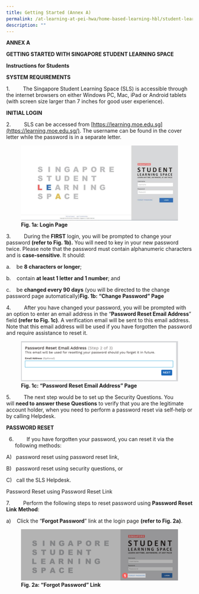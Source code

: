 ```yaml
---
title: Getting Started (Annex A)
permalink: /at-learning-at-pei-hwa/home-based-learning-hbl/student-learning-space-sls/getting-started-annex-a/
description: ""
---
```

**ANNEX A**

**GETTING STARTED WITH SINGAPORE STUDENT LEARNING SPACE**

**Instructions for Students**


**SYSTEM REQUIREMENTS**

1.         The Singapore Student Learning Space (SLS) is accessible through the internet browsers on either Windows PC, Mac, iPad or Android tablets (with screen size larger than 7 inches for good user experience).

**INITIAL LOGIN**

2.         SLS can be accessed from [https://learning.moe.edu.sg](https://learning.moe.edu.sg/). The username can be found in the cover letter while the password is in a separate letter.

<figure>
<img src="/images/1a.png">
<figcaption> <strong>Fig. 1a: Login Page</strong> </figcaption>
</figure>

3.         During the **FIRST** login, you will be prompted to change your password **(refer to Fig. 1b).** You will need to key in your new password twice. Please note that the password must contain alphanumeric characters and is **case-sensitive**. It should:

a.    be **8 characters or longer**;

b.    contain **at least 1 letter and 1 number**; and

c.    be **changed every 90 days** (you will be directed to the change password page automatically)**Fig. 1b: “Change Password” Page**

4.         After you have changed your password, you will be prompted with an option to enter an email address in the “**Password Reset Email Address**” field **(refer to Fig. 1c)**. A verification email will be sent to this email address. Note that this email address will be used if you have forgotten the password and require assistance to reset it.

<figure>
<img src="/images/1c.png">
<figcaption> <strong>Fig. 1c: “Password Reset Email Address” Page</strong> </figcaption>
</figure>

5.         The next step would be to set up the Security Questions. You will **need to answer these Questions** to verify that you are the legitimate account holder, when you need to perform a password reset via self-help or by calling Helpdesk.

**PASSWORD RESET**

6.         If you have forgotten your password, you can reset it via the following methods:

A)   password reset using password reset link,

B)   password reset using security questions, or

C)   call the SLS Helpdesk.

Password Reset using Password Reset Link

7.         Perform the following steps to reset password using **Password Reset Link** **Method**:

a)    Click the “**Forgot Password**” link at the login page **(refer to Fig. 2a)**.


<figure>
<img src="/images/2a.png">
<figcaption> <strong>Fig. 2a: “Forgot Password” Link</strong> </figcaption>
</figure>